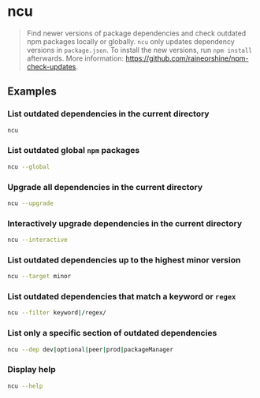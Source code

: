 # ncu

> Find newer versions of package dependencies and check outdated npm packages locally or globally. `ncu` only updates dependency versions in `package.json`. To install the new versions, run `npm install` afterwards. More information: <https://github.com/raineorshine/npm-check-updates>.

## Examples

### List outdated dependencies in the current directory

```bash
ncu
```

### List outdated global `npm` packages

```bash
ncu --global
```

### Upgrade all dependencies in the current directory

```bash
ncu --upgrade
```

### Interactively upgrade dependencies in the current directory

```bash
ncu --interactive
```

### List outdated dependencies up to the highest minor version

```bash
ncu --target minor
```

### List outdated dependencies that match a keyword or `regex`

```bash
ncu --filter keyword|/regex/
```

### List only a specific section of outdated dependencies

```bash
ncu --dep dev|optional|peer|prod|packageManager
```

### Display help

```bash
ncu --help
```
